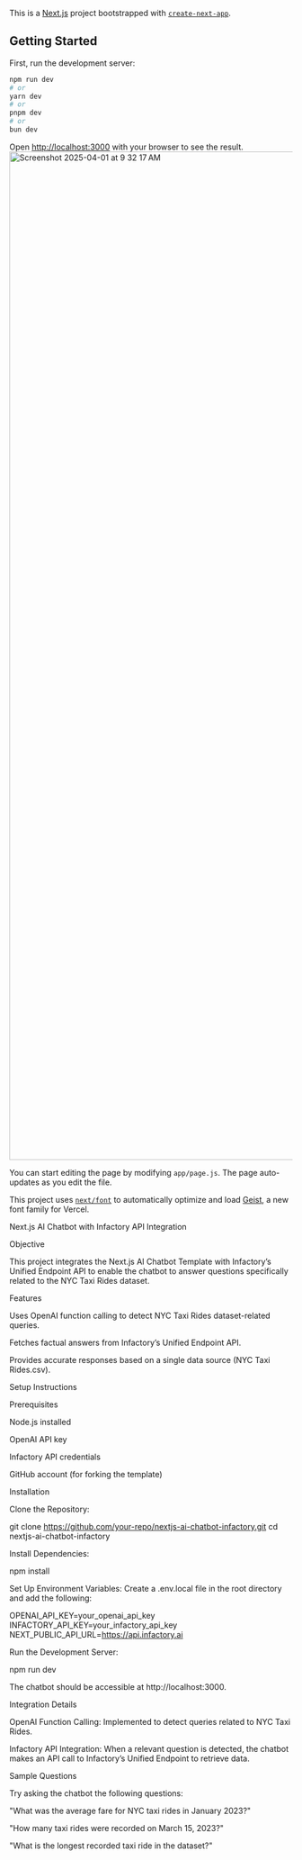 This is a [Next.js](https://nextjs.org) project bootstrapped with [`create-next-app`](https://github.com/vercel/next.js/tree/canary/packages/create-next-app).

## Getting Started

First, run the development server:

```bash
npm run dev
# or
yarn dev
# or
pnpm dev
# or
bun dev
```

Open [http://localhost:3000](http://localhost:3000) with your browser to see the result.
<img width="1792" alt="Screenshot 2025-04-01 at 9 32 17 AM" src="https://github.com/user-attachments/assets/4206abc9-1550-40c0-b060-016c2cd43ed5" />

You can start editing the page by modifying `app/page.js`. The page auto-updates as you edit the file.

This project uses [`next/font`](https://nextjs.org/docs/app/building-your-application/optimizing/fonts) to automatically optimize and load [Geist](https://vercel.com/font), a new font family for Vercel.

Next.js AI Chatbot with Infactory API Integration

Objective

This project integrates the Next.js AI Chatbot Template with Infactory’s Unified Endpoint API to enable the chatbot to answer questions specifically related to the NYC Taxi Rides dataset.

Features

Uses OpenAI function calling to detect NYC Taxi Rides dataset-related queries.

Fetches factual answers from Infactory’s Unified Endpoint API.

Provides accurate responses based on a single data source (NYC Taxi Rides.csv).


Setup Instructions

Prerequisites

Node.js installed

OpenAI API key

Infactory API credentials

GitHub account (for forking the template)

Installation

Clone the Repository:

git clone https://github.com/your-repo/nextjs-ai-chatbot-infactory.git
cd nextjs-ai-chatbot-infactory

Install Dependencies:

npm install

Set Up Environment Variables:
Create a .env.local file in the root directory and add the following:

OPENAI_API_KEY=your_openai_api_key
INFACTORY_API_KEY=your_infactory_api_key
NEXT_PUBLIC_API_URL=https://api.infactory.ai

Run the Development Server:

npm run dev

The chatbot should be accessible at http://localhost:3000.

Integration Details

OpenAI Function Calling: Implemented to detect queries related to NYC Taxi Rides.

Infactory API Integration: When a relevant question is detected, the chatbot makes an API call to Infactory’s Unified Endpoint to retrieve data.



Sample Questions

Try asking the chatbot the following questions:

"What was the average fare for NYC taxi rides in January 2023?"

"How many taxi rides were recorded on March 15, 2023?"

"What is the longest recorded taxi ride in the dataset?"

